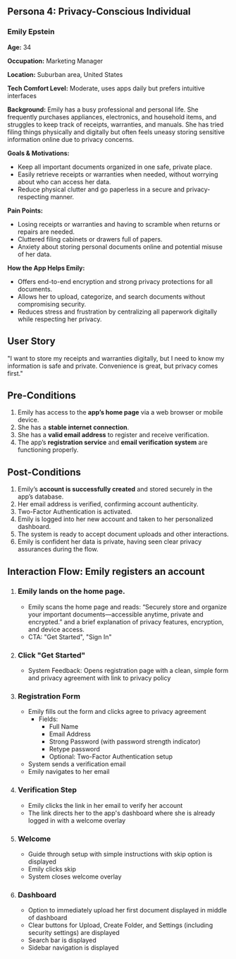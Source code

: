 ## Persona 4: Privacy-Conscious Individual

### Emily Epstein

**Age:** 34

**Occupation:** Marketing Manager

**Location:** Suburban area, United States

**Tech Comfort Level:** Moderate, uses apps daily but prefers intuitive interfaces

**Background:**
Emily has a busy professional and personal life. She frequently purchases appliances, electronics, and household items, and struggles to keep track of receipts, warranties, and manuals. She has tried filing things physically and digitally but often feels uneasy storing sensitive information online due to privacy concerns.

**Goals & Motivations:**
- Keep all important documents organized in one safe, private place.
- Easily retrieve receipts or warranties when needed, without worrying about who can access her data.
- Reduce physical clutter and go paperless in a secure and privacy-respecting manner.

**Pain Points:**
- Losing receipts or warranties and having to scramble when returns or repairs are needed.
- Cluttered filing cabinets or drawers full of papers.
- Anxiety about storing personal documents online and potential misuse of her data.

**How the App Helps Emily:**
- Offers end-to-end encryption and strong privacy protections for all documents.
- Allows her to upload, categorize, and search documents without compromising security.
- Reduces stress and frustration by centralizing all paperwork digitally while respecting her privacy.

## User Story
"I want to store my receipts and warranties digitally, but I need to know my information is safe and private. Convenience is great, but privacy comes first."

## Pre-Conditions
1. Emily has access to the **app’s home page** via a web browser or mobile device.
2. She has a **stable internet connection**.
3. She has a **valid email address** to register and receive verification.
4. The app’s **registration service** and **email verification system** are functioning properly.

## Post-Conditions
1. Emily’s **account is successfully created** and stored securely in the app’s database.
2. Her email address is verified, confirming account authenticity.
3. Two-Factor Authentication is activated.
4. Emily is logged into her new account and taken to her personalized dashboard.
5. The system is ready to accept document uploads and other interactions.
6. Emily is confident her data is private, having seen clear privacy assurances during the flow.

## Interaction Flow: Emily registers an account

1. ### Emily lands on the home page.
   - Emily scans the home page and reads: “Securely store and organize your important documents—accessible anytime, private and encrypted.” and a brief explanation of privacy features, encryption, and device access.
   - CTA: "Get Started", "Sign In"
2. ### Click "Get Started"
   - System Feedback: Opens registration page with a clean, simple form and privacy agreement with link to privacy policy
3. ### Registration Form
   - Emily fills out the form and clicks agree to privacy agreement
      - Fields:
        - Full Name
        - Email Address
        - Strong Password (with password strength indicator)
        - Retype password
        - Optional: Two-Factor Authentication setup
   - System sends a verification email
   - Emily navigates to her email
4. ### Verification Step
   - Emily clicks the link in her email to verify her account
   - The link directs her to the app's dashboard where she is already logged in with a welcome overlay
5. ### Welcome
   - Guide through setup with simple instructions with skip option is displayed
   - Emily clicks skip
   - System closes welcome overlay
6. ### Dashboard
   - Option to immediately upload her first document displayed in middle of dashboard
   - Clear buttons for Upload, Create Folder, and Settings (including security settings) are displayed
   - Search bar is displayed
   - Sidebar navigation is displayed